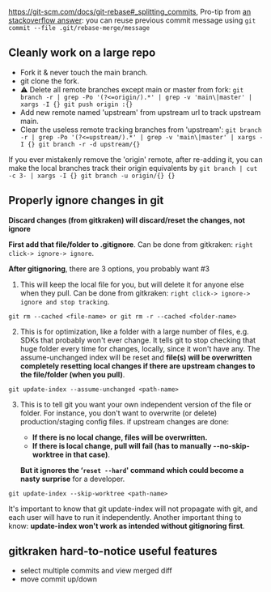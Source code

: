 https://git-scm.com/docs/git-rebase#_splitting_commits, Pro-tip from [an stackoverflow answer](https://stackoverflow.com/questions/6217156/break-a-previous-commit-into-multiple-commits/43138338#43138338): you can reuse previous commit message using `git commit --file .git/rebase-merge/message`

## Cleanly work on a large repo

- Fork it & never touch the main branch.
- git clone the fork.
- :warning: Delete all remote branches except main or master from fork: `git branch -r | grep -Po '(?<=origin/).*' | grep -v 'main\|master' | xargs -I {} git push origin :{}`
- Add new remote named 'upstream' from upstream url to track upstream main.
- Clear the useless remote tracking branches from 'upstream': `git branch -r | grep -Po '(?<=upstream/).*' | grep -v 'main\|master' | xargs -I {} git branch -r -d upstream/{}`

If you ever mistakenly remove the 'origin' remote, after re-adding it, you can make the local branches track their origin equivalents by `git branch | cut -c 3- | xargs -I {} git branch -u origin/{} {}`


## Properly ignore changes in git

**Discard changes (from gitkraken) will discard/reset the changes, not ignore**

**First add that file/folder to .gitignore**. Can be done from gitkraken: `right click-> ignore-> ignore`.

**After gitignoring**, there are 3 options, you probably want #3

1. This will keep the local file for you, but will delete it for anyone else when they pull. Can be done from gitkraken: `right click-> ignore-> ignore and stop tracking`.

```
git rm --cached <file-name> or git rm -r --cached <folder-name>
```

2. This is for optimization, like a folder with a large number of files, e.g. SDKs that probably won't ever change. It tells git to stop checking that huge folder every time for changes, locally, since it won't have any. The assume-unchanged index will be reset and **file(s) will be overwritten completely resetting local changes if there are upstream changes to the file/folder (when you pull)**.

```
git update-index --assume-unchanged <path-name>
```

3. This is to tell git you want your own independent version of the file or folder. For instance, you don't want to overwrite (or delete) production/staging config files. if upstream changes are done:
    - **If there is no local change, files will be overwritten.**
    - **If there is local change, pull will fail (has to manually --no-skip-worktree in that case)**.

    **But it ignores the ‘`reset --hard`' command which could become a nasty surprise** for a developer.

```
git update-index --skip-worktree <path-name>
```

It's important to know that git update-index will not propagate with git, and each user will have to run it independently. Another important thing to know: **update-index won't work as intended without gitignoring first**.

## gitkraken hard-to-notice useful features

- select multiple commits and view merged diff
- move commit up/down
